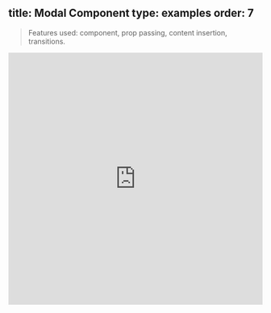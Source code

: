 title: Modal Component
type: examples
order: 7
---

> Features used: component, prop passing, content insertion, transitions.

<iframe width="100%" height="500" src="http://jsfiddle.net/yyx990803/bfzpwxo4/embedded/result,html,js,css" allowfullscreen="allowfullscreen" frameborder="0"></iframe>
